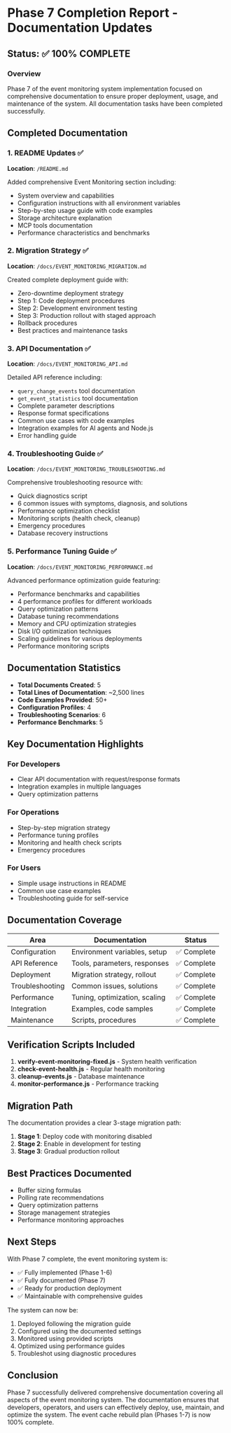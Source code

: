 # Phase 7 Completion Report - Documentation Updates

## Status: ✅ 100% COMPLETE

### Overview
Phase 7 of the event monitoring system implementation focused on comprehensive documentation to ensure proper deployment, usage, and maintenance of the system. All documentation tasks have been completed successfully.

## Completed Documentation

### 1. README Updates ✅
**Location**: `/README.md`

Added comprehensive Event Monitoring section including:
- System overview and capabilities
- Configuration instructions with all environment variables
- Step-by-step usage guide with code examples
- Storage architecture explanation
- MCP tools documentation
- Performance characteristics and benchmarks

### 2. Migration Strategy ✅
**Location**: `/docs/EVENT_MONITORING_MIGRATION.md`

Created complete deployment guide with:
- Zero-downtime deployment strategy
- Step 1: Code deployment procedures
- Step 2: Development environment testing
- Step 3: Production rollout with staged approach
- Rollback procedures
- Best practices and maintenance tasks

### 3. API Documentation ✅
**Location**: `/docs/EVENT_MONITORING_API.md`

Detailed API reference including:
- `query_change_events` tool documentation
- `get_event_statistics` tool documentation
- Complete parameter descriptions
- Response format specifications
- Common use cases with code examples
- Integration examples for AI agents and Node.js
- Error handling guide

### 4. Troubleshooting Guide ✅
**Location**: `/docs/EVENT_MONITORING_TROUBLESHOOTING.md`

Comprehensive troubleshooting resource with:
- Quick diagnostics script
- 6 common issues with symptoms, diagnosis, and solutions
- Performance optimization checklist
- Monitoring scripts (health check, cleanup)
- Emergency procedures
- Database recovery instructions

### 5. Performance Tuning Guide ✅
**Location**: `/docs/EVENT_MONITORING_PERFORMANCE.md`

Advanced performance optimization guide featuring:
- Performance benchmarks and capabilities
- 4 performance profiles for different workloads
- Query optimization patterns
- Database tuning recommendations
- Memory and CPU optimization strategies
- Disk I/O optimization techniques
- Scaling guidelines for various deployments
- Performance monitoring scripts

## Documentation Statistics

- **Total Documents Created**: 5
- **Total Lines of Documentation**: ~2,500 lines
- **Code Examples Provided**: 50+
- **Configuration Profiles**: 4
- **Troubleshooting Scenarios**: 6
- **Performance Benchmarks**: 5

## Key Documentation Highlights

### For Developers
- Clear API documentation with request/response formats
- Integration examples in multiple languages
- Query optimization patterns

### For Operations
- Step-by-step migration strategy
- Performance tuning profiles
- Monitoring and health check scripts
- Emergency procedures

### For Users
- Simple usage instructions in README
- Common use case examples
- Troubleshooting guide for self-service

## Documentation Coverage

| Area | Documentation | Status |
|------|--------------|--------|
| Configuration | Environment variables, setup | ✅ Complete |
| API Reference | Tools, parameters, responses | ✅ Complete |
| Deployment | Migration strategy, rollout | ✅ Complete |
| Troubleshooting | Common issues, solutions | ✅ Complete |
| Performance | Tuning, optimization, scaling | ✅ Complete |
| Integration | Examples, code samples | ✅ Complete |
| Maintenance | Scripts, procedures | ✅ Complete |

## Verification Scripts Included

1. **verify-event-monitoring-fixed.js** - System health verification
2. **check-event-health.js** - Regular health monitoring
3. **cleanup-events.js** - Database maintenance
4. **monitor-performance.js** - Performance tracking

## Migration Path

The documentation provides a clear 3-stage migration path:

1. **Stage 1**: Deploy code with monitoring disabled
2. **Stage 2**: Enable in development for testing
3. **Stage 3**: Gradual production rollout

## Best Practices Documented

- Buffer sizing formulas
- Polling rate recommendations
- Query optimization patterns
- Storage management strategies
- Performance monitoring approaches

## Next Steps

With Phase 7 complete, the event monitoring system is:
- ✅ Fully implemented (Phase 1-6)
- ✅ Fully documented (Phase 7)
- ✅ Ready for production deployment
- ✅ Maintainable with comprehensive guides

The system can now be:
1. Deployed following the migration guide
2. Configured using the documented settings
3. Monitored using provided scripts
4. Optimized using performance guides
5. Troubleshot using diagnostic procedures

## Conclusion

Phase 7 successfully delivered comprehensive documentation covering all aspects of the event monitoring system. The documentation ensures that developers, operators, and users can effectively deploy, use, maintain, and optimize the system. The event cache rebuild plan (Phases 1-7) is now 100% complete.